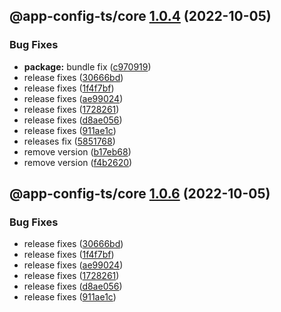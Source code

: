 ## @app-config-ts/core [1.0.4](https://github.com/jbw/app-config-ts/compare/@app-config-ts/core@1.0.3...@app-config-ts/core@1.0.4) (2022-10-05)


### Bug Fixes

* **package:** bundle fix ([c970919](https://github.com/jbw/app-config-ts/commit/c9709195c57b2633117bb2b93eb306113f093762))
* release fixes ([30666bd](https://github.com/jbw/app-config-ts/commit/30666bd0658d2342f2eb11d6b2e6a34fc52a9ed2))
* release fixes ([1f4f7bf](https://github.com/jbw/app-config-ts/commit/1f4f7bf77a9cac91608c7bbae34a8959adf08305))
* release fixes ([ae99024](https://github.com/jbw/app-config-ts/commit/ae9902489c8913f379e269922458954884d83a1d))
* release fixes ([1728261](https://github.com/jbw/app-config-ts/commit/17282619f95a0e077fcd333b69c183a838521679))
* release fixes ([d8ae056](https://github.com/jbw/app-config-ts/commit/d8ae0563a2c38cfe0d4391f2c4bc923665d5f125))
* release fixes ([911ae1c](https://github.com/jbw/app-config-ts/commit/911ae1c35645a06b9ce81f0211061a8ca0a24a3a))
* releases fix ([5851768](https://github.com/jbw/app-config-ts/commit/58517685d863b69aaeed1d94190004731d293984))
* remove version ([b17eb68](https://github.com/jbw/app-config-ts/commit/b17eb685712cfe3401146ec4937fb69796d0de9b))
* remove version ([f4b2620](https://github.com/jbw/app-config-ts/commit/f4b26203817e585fdfeae41e86a83a632178680e))

## @app-config-ts/core [1.0.6](https://github.com/jbw/app-config-ts/compare/@app-config-ts/core@1.0.5...@app-config-ts/core@1.0.6) (2022-10-05)


### Bug Fixes

* release fixes ([30666bd](https://github.com/jbw/app-config-ts/commit/30666bd0658d2342f2eb11d6b2e6a34fc52a9ed2))
* release fixes ([1f4f7bf](https://github.com/jbw/app-config-ts/commit/1f4f7bf77a9cac91608c7bbae34a8959adf08305))
* release fixes ([ae99024](https://github.com/jbw/app-config-ts/commit/ae9902489c8913f379e269922458954884d83a1d))
* release fixes ([1728261](https://github.com/jbw/app-config-ts/commit/17282619f95a0e077fcd333b69c183a838521679))
* release fixes ([d8ae056](https://github.com/jbw/app-config-ts/commit/d8ae0563a2c38cfe0d4391f2c4bc923665d5f125))
* release fixes ([911ae1c](https://github.com/jbw/app-config-ts/commit/911ae1c35645a06b9ce81f0211061a8ca0a24a3a))
